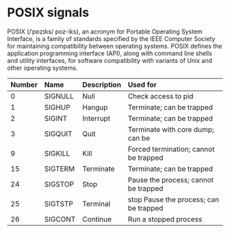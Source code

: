 # POSIX signals

POSIX \(/ˈpɒzɪks/ poz-iks\), an acronym for Portable Operating System Interface, is a family of standards specified by the IEEE Computer Society for maintaining compatibility between operating systems. POSIX defines the application programming interface \(API\), along with command line shells and utility interfaces, for software compatibility with variants of Unix and other operating systems.

| Number | Name | Description | Used for |
| :--- | :--- | :--- | :--- |
| 0 | SIGNULL | Null | Check access to pid |
| 1 | SIGHUP | Hangup | Terminate; can be trapped |
| 2 | SIGINT | Interrupt | Terminate; can be trapped |
| 3 | SIGQUIT | Quit | Terminate with core dump; can be |
| 9 | SIGKILL | Kill | Forced termination; cannot be trapped |
| 15 | SIGTERM | Terminate | Terminate; can be trapped |
| 24 | SIGSTOP | Stop | Pause the process; cannot be trapped |
| 25 | SIGTSTP | Terminal | stop Pause the process; can be trapped |
| 26 | SIGCONT | Continue | Run a stopped process |


